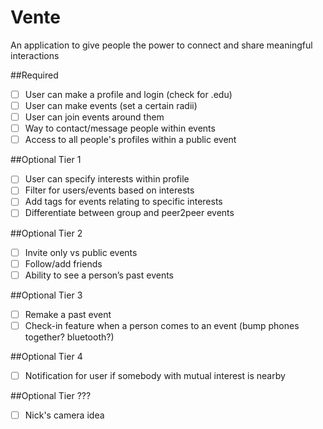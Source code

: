 # Vente
An application to give people the power to connect and share meaningful interactions

##Required
- [ ] User can make a profile and login (check for .edu)
- [ ] User can make events (set a certain radii)
- [ ] User can join events around them
- [ ] Way to contact/message people within events
- [ ] Access to all people's profiles within a public event

##Optional Tier 1
- [ ] User can specify interests within profile
- [ ] Filter for users/events based on interests
- [ ] Add tags for events relating to specific interests
- [ ] Differentiate between group and peer2peer events

##Optional Tier 2
- [ ] Invite only vs public events
- [ ] Follow/add friends
- [ ] Ability to see a person’s past events

##Optional Tier 3
- [ ] Remake a past event
- [ ] Check-in feature when a person comes to an event (bump phones together? bluetooth?)

##Optional Tier 4
- [ ] Notification for user if somebody with mutual interest is nearby

##Optional Tier ???
- [ ] Nick's camera idea
